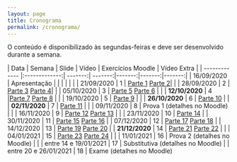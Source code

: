 ```yaml
---
layout: page
title: Cronograma
permalink: /cronograma/
---
```





O conteúdo é disponibilizado às segundas-feiras e deve ser desenvolvido durante a semana.

| Data          | Semana          | Slide  | Vídeo | Exercícios Moodle | Vídeo Extra | 
| ------------- |:-------------:| -------:| -------:|-------:|-------:|-------:|
| 16/09/2020    | Apresentação  |         |         |        |        |        |
| 21/09/2020    |   1           |  [Parte 1](http://me414-unicamp.github.io/aulas/slides/parte01/parte01.html) [Parte 2](http://me414-unicamp.github.io/aulas/slides/parte02/parte02.html)| |
| 28/09/2020    |   2           | [Parte 3](http://me414-unicamp.github.io/aulas/slides/parte03/parte03.html) [Parte 4](http://me414-unicamp.github.io/aulas/slides/parte04/parte04.html)| |
| 05/10/2020    |   3           | [Parte 5](http://me414-unicamp.github.io/aulas/slides/parte05/parte05.html) [Parte 6](http://me414-unicamp.github.io/aulas/slides/parte06/parte06.html)   |  |
| **12/10/2020**    |   4           |[Parte 7](http://me414-unicamp.github.io/aulas/slides/parte07/parte07.html) [Parte 8](http://me414-unicamp.github.io/aulas/slides/parte08/parte08.html)  | |
| 19/10/2020   |   5           | [Parte 9](http://me414-unicamp.github.io/aulas/slides/parte09/parte09.html)   |  |
| **26/10/2020**    |   6           | [Parte 10](http://me414-unicamp.github.io/aulas/slides/parte10/parte10.html)    | |
| **02/11/2020**    |   7           |  [Parte 11](http://me414-unicamp.github.io/aulas/slides/parte11/parte11.html) |  |
| 09/11/2020    |   8           |  Prova 1 (detalhes no Moodle) |       |
| 16/11/2020    |   9           | [Parte 12](http://me414-unicamp.github.io/aulas/slides/parte12/parte12.html) [Parte 13](http://me414-unicamp.github.io/aulas/slides/parte13/parte13.html)   |      |
| 23/11/2020    |  10           |  [Parte 14](http://me414-unicamp.github.io/aulas/slides/parte14/parte14.html)    | 
| 30/11/2020   |  11      |   [Parte 15](http://me414-unicamp.github.io/aulas/slides/parte15/parte15.html) [Parte 16](http://me414-unicamp.github.io/aulas/slides/parte16/parte16.html)      | 
| 07/12/2020    |  12      |   [Parte 17](http://me414-unicamp.github.io/aulas/slides/parte17/parte17.html) [Parte 18](http://me414-unicamp.github.io/aulas/slides/parte18/parte18.html) |
| 14/12/2020    |  13      | [Parte 19](http://me414-unicamp.github.io/aulas/slides/parte19/parte19.html) [Parte 20](http://me414-unicamp.github.io/aulas/slides/parte20/parte20.html)   | 
| **21/12/2020**    | 14 | [Parte 21](http://me414-unicamp.github.io/aulas/slides/parte21/parte21.html) [Parte 22](http://me414-unicamp.github.io/aulas/slides/parte22/parte22.html)        |    | 
| 04/01/2021    |  15 | [Parte 23](http://me414-unicamp.github.io/aulas/slides/parte23/parte23.html) [Parte 24](http://me414-unicamp.github.io/aulas/slides/parte24/parte24.html)           |    | 
| 11/01/2021    | 16 | Prova 2 (detalhes no Moodle)   |    | 
| entre 14 e 19/01/2021    |  17    | Substitutiva (detalhes no Moodle)   | 
| entre 20 e 26/01/2021 |  18 | Exame (detalhes no Moodle)



